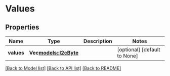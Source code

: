 # Values

## Properties
Name | Type | Description | Notes
------------ | ------------- | ------------- | -------------
**values** | **Vec<models::I2cByte>** |  | [optional] [default to None]

[[Back to Model list]](../README.md#documentation-for-models) [[Back to API list]](../README.md#documentation-for-api-endpoints) [[Back to README]](../README.md)


